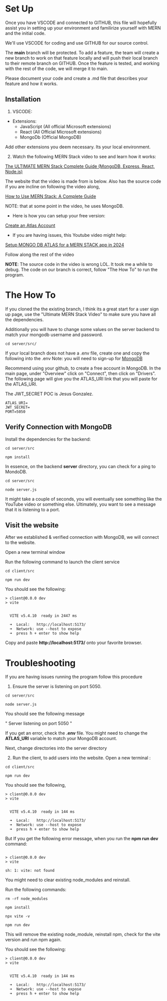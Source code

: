 # Set Up

Once you have VSCODE and connected to GITHUB, this file will hopefully assist you in setting up your environment and familirize yourself with MERN and the initial code.

We'll use VSCODE for coding and use GITHUB for our source control. 

The **main** branch will be protected. To add a feature, the team will create a new branch to work on that feature locally and will push their local branch to their remote branch on GITHUB. Once the feature is tested, and working with the rest of the code, we will merge it to main. 

Please document your code and create a .md file that describes your feature and how it works.

## Installation
1. VSCODE:
- Extensions:
    - JavaScript (All official Microsoft extensions)
    - React (All Official Microsoft extensions)
    - MongoDb (Official MongoDB)
 
Add other extensions you deem necessary. Its your local environment.

2. Watch the following MERN Stack video to see and learn how it works:

[The ULTIMATE MERN Stack Complete Guide (MongoDB, Express, React, Node.js)](https://youtu.be/4nKWREmCvsE?si=i_RXxHYYVxGCLxN8)

The website that the video is made from is below. Also has the source code if you are incline on following the video along,

[How to Use MERN Stack: A Complete Guide](https://www.mongodb.com/resources/languages/mern-stack-tutorial)

NOTE: that at some point in the video, he uses MongoDB. 

- Here is how you can setup your free version:

[Create an Atlas Account](https://www.mongodb.com/docs/atlas/tutorial/create-atlas-account/)

- If you are having issues, this Youtube video might help:

[Setup MONGO DB ATLAS for a MERN STACK app in 2024](https://youtu.be/jmGgTPr8Kyw?si=N4tTRmQ1kxSCzFJg)

Follow along the rest of the video

**NOTE**: The source code in the video is wrong LOL. It took me a while to debug. The code on our branch is correct, follow "The How To" to run the program.

# The How To

If you cloned the the existing branch, I think its a great start for a user sign up page, use the "Ultimate MERN Stack Video" to make sure you
have all the dependencies. 

Additionally you will have to change some values on the server backend to match your mongodb username and password.

```
cd server/src/

```

If your local branch does not have a .env file, create one and copy the following into the .env
Note: you will need to sign-up for [MongoDB](https://account.mongodb.com/account/login?n=https%3A%2F%2Fcloud.mongodb.com%2Fv2%2F671c19ee35523936bc1cc61d&nextHash=%23overview&signedOut=true)

Recommend using your github, to create a free account in MongoDB. In the main page, under "Overview" click on "Connect", then click on "Drivers". The following page will give you the ATLAS_URI link that you will paste for the ATLAS_URI.

The JWT_SECRET POC is Jesus Gonzalez.
```
ATLAS_URI=
JWT_SECRET=
PORT=5050
```

## Verify Connection with MongoDB
Install the dependencies for the backend:

```
cd server/src

npm install
```

In essence, on the backend **server** directory, you can check for a ping to MondoDB.

```
cd server/src

node server.js

```

It might take a couple of seconds, you will eventually see something like the YouTube video or something else. Ultimately, you want to see a message that it is listening to a port.

## Visit the website

After we established & verified connection with MongoDB, we will connect to the website.

Open a new terminal window

Run the following command to launch the client service

```
cd client/src

npm run dev

```

You should see the following: 

```
> client@0.0.0 dev
> vite


  VITE v5.4.10  ready in 2447 ms

  ➜  Local:   http://localhost:5173/
  ➜  Network: use --host to expose
  ➜  press h + enter to show help

```
Copy and paste **http://localhost:5173/** onto your favorite browser. 

# Troubleshooting

If you are having issues running the program follow this procedure

1. Ensure the server is listening on port 5050.

```
cd server/src

node server.js

```
You should see the following message 

" Server listening on port 5050 "

If you get an error, check the **.env** file. You might need to change the **ATLAS_URI** variable to match your MongoDB account.

Next, change directories into the server directory

2. Run the client, to add users into the website. Open a new terminal :

```
cd client/src

npm run dev

```

You should see the following, 

```
> client@0.0.0 dev
> vite


  VITE v5.4.10  ready in 144 ms

  ➜  Local:   http://localhost:5173/
  ➜  Network: use --host to expose
  ➜  press h + enter to show help

```

But If you get the following error message, when you run the **npm run dev** command:

```

> client@0.0.0 dev
> vite

sh: 1: vite: not found
```

You  might need to clear existing node_modules and reinstall. 

Run the following commands:

```
rm -rf node_modules

npm install

npx vite -v

npm run dev

```

This will remove the existing node_module, reinstall npm, check for the vite version and run npm again.

You should see the following:

```
> client@0.0.0 dev
> vite


  VITE v5.4.10  ready in 144 ms

  ➜  Local:   http://localhost:5173/
  ➜  Network: use --host to expose
  ➜  press h + enter to show help
```
